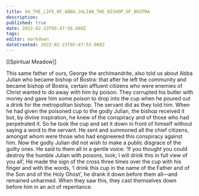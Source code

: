 ```yaml
---
title: 94_THE_LIFE_OF_ABBA_JULIAN_THE_BISHOP_OF_BOSTRA
description: 
published: true
date: 2022-02-23T05:47:56.809Z
tags: 
editor: markdown
dateCreated: 2022-02-23T05:47:55.088Z
---
```


[[Spiritual Meadow]]
 
This same father of ours, George the archimandrite, also told us about Abba Julian who became bishop of Bostra: that after he left the community and became bishop of Bostra, certain affluent citizens who were enemies of Christ wanted to do away with him by poison. They corrupted his butler with money and gave him some poison to drop into the cup when he poured out a drink for the metropolitan bishop. The servant did as they told him. When he had given the poisoned cup to the godly Julian, the bishop received it but, by divine inspiration, he knew of the conspiracy and of those who had perpetrated it. So he took the cup and set it down in front of himself without saying a word to the servant. He sent and summoned all the chief citizens, amongst whom were those who had engineered this conspiracy against him. Now the godly Julian did not wish to make a public disgrace of the guilty ones. He said to them all in a gentle voice: ‘If you thought you could destroy the humble Julian with poisons, look; I will drink this in full view of you all’, He made the sign of the cross three times over the cup with his finger and with the words, ‘I drink this cup in the name of the Father and of the Son and of the Holy Ghost’, he drank it down before them all—and remained unharmed. When they saw this, they cast themselves down before him in an act of repentance.
